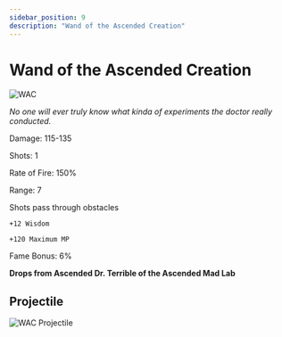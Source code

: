 ```yaml
---
sidebar_position: 9
description: "Wand of the Ascended Creation"
---
```


# Wand of the Ascended Creation

![WAC](https://vwiki.valorserver.com/api/item/picture/wand%20of%20the%20ascended%20creation)

<i>No one will ever truly know what kinda of experiments the doctor really conducted.</i>

Damage: 115-135

Shots: 1

Rate of Fire: 150%

Range: 7

Shots pass through obstacles

    +12 Wisdom
    
    +120 Maximum MP

Fame Bonus: 6%

**Drops from Ascended Dr. Terrible of the Ascended Mad Lab**

## Projectile

![WAC Projectile](https://cdn.discordapp.com/attachments/1160376179996496013/1188067382057512970/normal_ar_blade.gif?ex=65992cf9&is=6586b7f9&hm=891de4a934ad4e6b143548f67db2b2306f506ea1dedf718ef409b0e67306f39f&)
